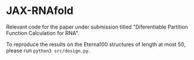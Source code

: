 # JAX-RNAfold

Relevant code for the paper under submission titled "Diferentiable Partition Function Calculation for RNA".

To reproduce the results on the Eterna100 structures of length at most 50, please run `python3 src/design.py`.
